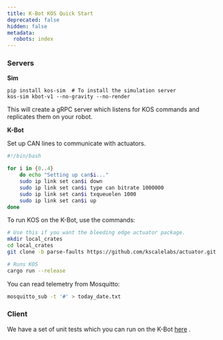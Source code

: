 ```yaml
---
title: K-Bot KOS Quick Start
deprecated: false
hidden: false
metadata:
  robots: index
---
```

### Servers

**Sim**

```shell
pip install kos-sim  # To install the simulation server
kos-sim kbot-v1 --no-gravity --no-render
```

This will create a gRPC server which listens for KOS commands and replicates them on your robot.

**K-Bot**

Set up CAN lines to communicate with actuators.

```bash
#!/bin/bash

for i in {0..4} 	
	do echo "Setting up can$i..." 	
	sudo ip link set can$i down 	
	sudo ip link set can$i type can bitrate 1000000 	
	sudo ip link set can$i txqueuelen 1000 	
	sudo ip link set can$i up 
done
```

To run KOS on the K-Bot, use the commands:

```bash
# Use this if you want the bleeding edge actuator package.
mkdir local_crates
cd local_crates
git clone -b parse-faults https://github.com/kscalelabs/actuator.git

# Runs KOS
cargo run --release
```

You can read telemetry from Mosquitto:

```bash
mosquitto_sub -t '#' > today_date.txt
```

### Client

We have a set of unit tests which you can run on the K-Bot [here](https://github.com/kscalelabs/kbot-unit-tests) .